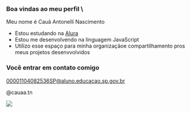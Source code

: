 ### Boa vindas ao meu perfil \

Meu nome é Cauã Antonelli Nascimento
- Estou estudando na [Alura](https://www.alura.com.br)
- Estou me desenvolvendo na linguagem JavaScript
- Utilizo esse espaço para minha organizaçãoe compartilhamento pros meus projetos desenvvolvidos

### Você entrar em contato comigo

00001104082536SP@aluno.educacao.sp.gov.br

@cauaa.tn

![](https://tenor.com/pt-BR/view/tupac-tupac-shakur-2pac-tupac-gym-tupac-laid-back-gif-26157565)
